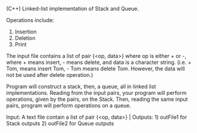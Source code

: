 (C++) Linked-list implementation of Stack and Queue.

Operations include:
 1) Insertion
 2) Deletion
 3) Print

The input file contains a list of pair {<op, data>} where op is either + or -, where + means insert, - means delete, and data is a character string.
  (i.e. + Tom, means insert Tom, - Tom means delete Tom. However, the data will not be used after delete operation.)
  
Program will construct a stack, then, a queue, all in linked list implementations. Reading from the input pairs, your program will perform operations, given by the pairs, on the Stack. Then, reading the same input pairs, program will perform operations on a queue.

Input: A text file contain a list of pair {<op, data>} | 
Outputs: 1) outFile1 for Stack outputs 2) outFile2 for Queue outputs
